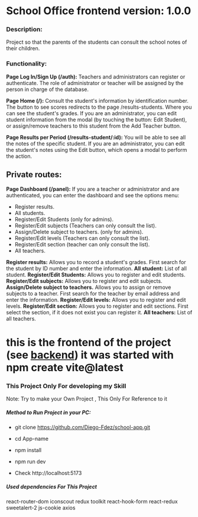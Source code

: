 # School Office frontend version: 1.0.0

### Description:

Project so that the parents of the students can consult the school notes of their children.

### Functionality:

<strong>Page Log In/Sign Up (/auth):</strong>
Teachers and administrators can register or authenticate. The role of administrator or teacher will be assigned by the person in charge of the database.

<strong>Page Home (/):</strong>
Consult the student's information by identification number. The button to see scores redirects
to the page /results-students. Where you can see the student's grades.
If you are an administrator, you can edit student information from the modal (by touching the button: Edit Student), or assign/remove teachers to this student from the Add Teacher button.

<strong>Page Results per Period (/results-student/:id):</strong>
You will be able to see all the notes of the specific student.
If you are an administrator, you can edit the student's notes using the Edit button, which opens a modal to perform the action.

## Private routes:

<strong>Page Dashboard (/panel):</strong>
If you are a teacher or administrator and are authenticated, you can enter the dashboard and see the options menu:

- Register results.
- All students.
- Register/Edit Students (only for admins).
- Register/Edit subjects (Teachers can only consult the list).
- Assign/Delete subject to teachers. (only for admins).
- Register/Edit levels (Teachers can only consult the list).
- Register/Edit section (teacher can only consult the list).
- All teachers.

<strong>Register results:</strong> Allows you to record a student's grades. First search for the student by ID number and enter the information.
<strong>All student:</strong> List of all student.
<strong>Register/Edit Students:</strong> Allows you to register and edit students.
<strong>Register/Edit subjects:</strong> Allows you to register and edit subjects.
<strong>Assign/Delete subject to teachers.</strong> Allows you to assign or remove subjects to a teacher.
First search for the teacher by email address and enter the information.
<strong>Register/Edit levels:</strong> Allows you to register and edit levels.
<strong>Register/Edit section:</strong> Allows you to register and edit sections. First select the section, if it does not exist you can register it.
<strong>All teachers:</strong> List of all teachers.

# this is the frontend of the project (see [backend](https://github.com/Diego-Fdez/school-project-backend")) it was started with npm create vite@latest

### This Project Only For developing my Skill

Note: Try to make your Own Project , This Only For Reference to it

##### Method to Run Project in your PC:

- git clone https://github.com/Diego-Fdez/school-app.git

- cd App-name

- npm install

- npm run dev

- Check http://localhost:5173

##### Used dependencies For This Project

react-router-dom
iconscout
redux toolkit
react-hook-form
react-redux
sweetalert-2
js-cookie
axios
